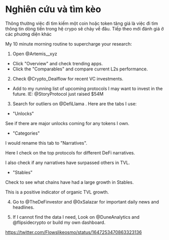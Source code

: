 # Nghiên cứu và tìm kèo




Thông thường việc đi tìm kiếm một coin hoặc token tăng giá là việc đi tìm thông tin dòng tiền trong hệ crypo sẽ chảy về đâu. Tiếp theo mới đánh giá ở các phương diện khác

My 10 minute morning routine to supercharge your research:
1. Open 
@Artemis__xyz
- Click "Overview" and check trending apps.
- Click the "Comparables" and compare current L2s performance. 
2. Check 
@Crypto_Dealflow
 for recent VC investments. 
- Add to my running list of upcoming protocols I may want to invest in the future.
IE: @StoryProtocol  just raised $54M 
3. Search for outliers on 
@DefiLlama
 . Here are the tabs I use:
- "Unlocks"

See if there are major unlocks coming for any tokens I own.

- "Categories"

I would rename this tab to "Narratives". 

Here I check on the top protocols for different DeFi narratives.

I also check if any narratives have surpassed others in TVL.

- "Stables"

Check to see what chains have had a large growth in Stables.

This is a positive indicator of organic TVL growth.

4. Go to 
@TheDeFinvestor
 and 
@0xSalazar
 for important daily news and headlines.

5. If I cannot find the data I need, Look on 
@DuneAnalytics
 and 
@flipsidecrypto
 or build my own dashboard.



https://twitter.com/Flowslikeosmo/status/1647253470863323136

